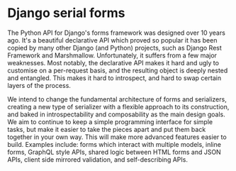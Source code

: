 Django serial forms
===================

The Python API for Django's forms framework was designed over 10 years ago.
It's a beautiful declarative API which proved so popular it has been copied by
many other Django (and Python) projects, such as Django Rest Framework and
Marshmallow. Unfortunately, it suffers from a few major weaknesses. Most
notably, the declarative API makes it hard and ugly to customise on a
per-request basis, and the resulting object is deeply nested and entangled.
This makes it hard to introspect, and hard to swap certain layers of the
process.

We intend to change the fundamental architecture of forms and serializers,
creating a new type of serializer with a flexible approach to its construction,
and baked in introspectability and composability as the main design goals. We
aim to continue to keep a simple programming interface for simple tasks, but
make it easier to take the pieces apart and put them back together in your own
way. This will make more advanced features easier to build. Examples include:
forms which interact with multiple models, inline forms, GraphQL style APIs,
shared logic between HTML forms and JSON APIs, client side mirrored validation,
and self-describing APIs.
